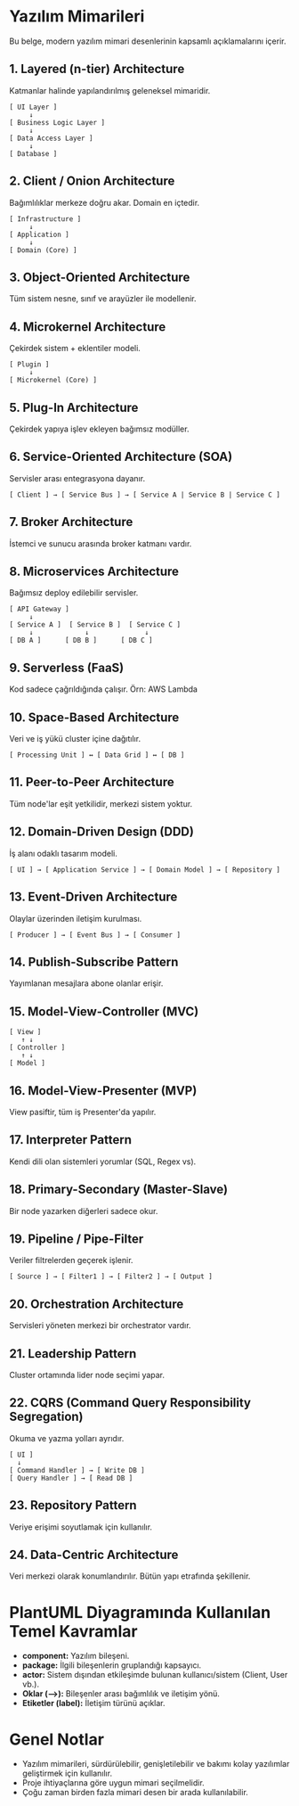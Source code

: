 # Yazılım Mimarileri

Bu belge, modern yazılım mimari desenlerinin kapsamlı açıklamalarını içerir.

## 1. Layered (n-tier) Architecture
Katmanlar halinde yapılandırılmış geleneksel mimaridir.
```
[ UI Layer ]
     ↓
[ Business Logic Layer ]
     ↓
[ Data Access Layer ]
     ↓
[ Database ]
```

## 2. Client / Onion Architecture
Bağımlılıklar merkeze doğru akar. Domain en içtedir.
```
[ Infrastructure ]
     ↓
[ Application ]
     ↓
[ Domain (Core) ]
```

## 3. Object-Oriented Architecture
Tüm sistem nesne, sınıf ve arayüzler ile modellenir.

## 4. Microkernel Architecture
Çekirdek sistem + eklentiler modeli.
```
[ Plugin ]
     ↓
[ Microkernel (Core) ]
```

## 5. Plug-In Architecture
Çekirdek yapıya işlev ekleyen bağımsız modüller.

## 6. Service-Oriented Architecture (SOA)
Servisler arası entegrasyona dayanır.
```
[ Client ] → [ Service Bus ] → [ Service A | Service B | Service C ]
```

## 7. Broker Architecture
İstemci ve sunucu arasında broker katmanı vardır.

## 8. Microservices Architecture
Bağımsız deploy edilebilir servisler.
```
[ API Gateway ]
     ↓
[ Service A ]  [ Service B ]  [ Service C ]
     ↓             ↓              ↓
[ DB A ]      [ DB B ]      [ DB C ]
```

## 9. Serverless (FaaS)
Kod sadece çağrıldığında çalışır. Örn: AWS Lambda

## 10. Space-Based Architecture
Veri ve iş yükü cluster içine dağıtılır.
```
[ Processing Unit ] ↔ [ Data Grid ] ↔ [ DB ]
```

## 11. Peer-to-Peer Architecture
Tüm node'lar eşit yetkilidir, merkezi sistem yoktur.

## 12. Domain-Driven Design (DDD)
İş alanı odaklı tasarım modeli.
```
[ UI ] → [ Application Service ] → [ Domain Model ] → [ Repository ]
```

## 13. Event-Driven Architecture
Olaylar üzerinden iletişim kurulması.
```
[ Producer ] → [ Event Bus ] → [ Consumer ]
```

## 14. Publish-Subscribe Pattern
Yayımlanan mesajlara abone olanlar erişir.

## 15. Model-View-Controller (MVC)
```
[ View ]
   ↑ ↓
[ Controller ]
   ↑ ↓
[ Model ]
```

## 16. Model-View-Presenter (MVP)
View pasiftir, tüm iş Presenter'da yapılır.

## 17. Interpreter Pattern
Kendi dili olan sistemleri yorumlar (SQL, Regex vs).

## 18. Primary-Secondary (Master-Slave)
Bir node yazarken diğerleri sadece okur.

## 19. Pipeline / Pipe-Filter
Veriler filtrelerden geçerek işlenir.
```
[ Source ] → [ Filter1 ] → [ Filter2 ] → [ Output ]
```

## 20. Orchestration Architecture
Servisleri yöneten merkezi bir orchestrator vardır.

## 21. Leadership Pattern
Cluster ortamında lider node seçimi yapar.

## 22. CQRS (Command Query Responsibility Segregation)
Okuma ve yazma yolları ayrıdır.
```
[ UI ]
  ↓
[ Command Handler ] → [ Write DB ]
[ Query Handler ] → [ Read DB ]
```

## 23. Repository Pattern
Veriye erişimi soyutlamak için kullanılır.

## 24. Data-Centric Architecture
Veri merkezi olarak konumlandırılır. Bütün yapı etrafında şekillenir.

# PlantUML Diyagramında Kullanılan Temel Kavramlar
- **component:** Yazılım bileşeni.  
- **package:** İlgili bileşenlerin gruplandığı kapsayıcı.  
- **actor:** Sistem dışından etkileşimde bulunan kullanıcı/sistem (Client, User vb.).  
- **Oklar (-->):** Bileşenler arası bağımlılık ve iletişim yönü.  
- **Etiketler (label):** İletişim türünü açıklar.

# Genel Notlar
- Yazılım mimarileri, sürdürülebilir, genişletilebilir ve bakımı kolay yazılımlar geliştirmek için kullanılır.  
- Proje ihtiyaçlarına göre uygun mimari seçilmelidir.  
- Çoğu zaman birden fazla mimari desen bir arada kullanılabilir.